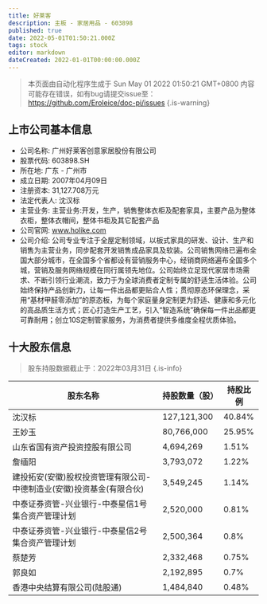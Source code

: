 ```yaml
---
title: 好莱客
description: 主板 - 家居用品 - 603898
published: true
date: 2022-05-01T01:50:21.000Z
tags: stock
editor: markdown
dateCreated: 2022-01-01T00:00:00.000Z
---
```


> 本页面由自动化程序生成于 Sun May 01 2022 01:50:21 GMT+0800
> 内容可能存在错误，如有bug请提交issue至：https://github.com/Eroleice/doc-pi/issues
{.is-warning}

## 上市公司基本信息
- 公司名称: 广州好莱客创意家居股份有限公司
- 股票代码: 603898.SH
- 所在地: 广东 - 广州市
- 成立日期: 2007年04月09日
- 注册资本: 31,127.708万元
- 法定代表人: 沈汉标
- 主营业务: 主营业务:开发，生产，销售整体衣柜及配套家具，主要产品为整体衣柜，整体衣帽间，整体书柜及其它配套产品
- 公司官网: www.holike.com
- 公司介绍: 公司专业专注于全屋定制领域，以板式家具的研发、设计、生产和销售为主营业务，同步配套开发销售成品家具及软装。公司销售网络已遍布全国大部分城市，在全国多个省都设有营销服务中心，经销商网络遍布全国多个城，营销及服务网络规模在同行属领先地位。公司始终立足现代家居市场需求、不断引领行业潮流，致力于为全球消费者定制专属的舒适生活体验。公司始终保持产品创新力，让每一件出品都更贴合人性；贯彻原态环保理念，采用“基材甲醛零添加”的原态板，为每个家庭量身定制更为舒适、健康和多元化的高品质生活方式；匠心打造生产工艺，引入“智造系统”确保每一件出品都更可靠耐用；创立10S定制管家服务，为消费者提供多维度全程优质体验。


## 十大股东信息
> 股东持股数据截止于：2022年03月31日
{.is-info}

| 股东名称 | 持股数量（股） | 持股比例 |
| --- | --- | --- |
| 沈汉标 | 127,121,300 | 40.84% |
| 王妙玉 | 80,766,000 | 25.95% |
| 山东省国有资产投资控股有限公司 | 4,694,269 | 1.51% |
| 詹缅阳 | 3,793,072 | 1.22% |
| 建投拓安(安徽)股权投资管理有限公司-中德制造业(安徽)投资基金(有限合伙) | 3,549,245 | 1.14% |
| 中泰证券资管-兴业银行-中泰星信1号集合资产管理计划 | 2,520,000 | 0.81% |
| 中泰证券资管-兴业银行-中泰星信2号集合资产管理计划 | 2,500,364 | 0.8% |
| 蔡楚芳 | 2,332,468 | 0.75% |
| 郭良如 | 2,192,895 | 0.7% |
| 香港中央结算有限公司(陆股通) | 1,484,840 | 0.48% |





